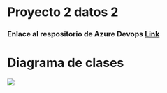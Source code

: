 # Proyecto 2 datos 2

### Enlace al respositorio de Azure Devops [Link](https://dev.azure.com/niicoporras0341/Inmersive%20checkers)

# Diagrama de clases

![](https://github.com/nico-op/Proyecto/blob/master/Inmersive%20checkers%20diagrama%20de%20clases.png)
